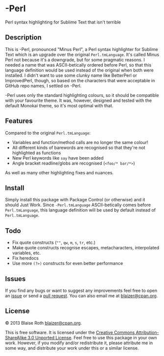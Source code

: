 -Perl
=====

Perl syntax highlighting for Sublime Text that isn't terrible

## Description

This is -Perl, pronounced "Minus Perl", a Perl syntax highlighter for Sublime Text which is an upgrade over the original `Perl.tmLanguage`. It's called Minus Perl not because it's a downgrade, but for some pragmatic reasons. I needed a name that was ASCII-betically ordered before Perl, so that this language definition would be used instead of the original when both were installed. I didn't want to use some clunky name like BetterPerl or ImprovedPerl, though, so based on the characters that were acceptable in GitHub repo names, I settled on -Perl.

-Perl uses only the standard highlighting colours, so it should be compatible with your favourite theme. It was, however, designed and tested with the default Monokai theme, so it's most optimal with that.

## Features

Compared to the original `Perl.tmLanguage`:

  * Variables and function/method calls are no longer the same colour!
  * All different kinds of barewords are recognised so that they're not highlighted as functions
  * New Perl keywords like `say` have been added
  * Angle bracket readline/globs are recognised (`<foo/* bar/*>`)

As well as many other highlighting fixes and nuances.

## Install

Simply install this package with Package Control (or otherwise) and it should Just Work. Since `-Perl.tmLanguage` ASCII-betically comes before `Perl.tmLanguage`, this language definition will be used by default instead of `Perl.tmLanguage`.

## Todo

  * Fix quote constructs (`""`, `qw`, `m`, `s`, `tr`, etc.)
  * Make quote constructs recognise escapes, metacharacters, interpolated variables, etc.
  * Fix heredocs
  * Use more `(?>)` constructs for even better performance

## Issues

If you find any bugs or want to suggest any improvements feel free to open an [issue](https://github.com/Blaizer/-Perl-sublime-language/issues/) or send a [pull request](https://github.com/Blaizer/-Perl-sublime-language/compare/). You can also email me at <blaizer@cpan.org>.

## License

&copy; 2013 Blaise Roth <blaizer@cpan.org>.

This is free software. It is licensed under the [Creative Commons Attribution-ShareAlike 3.0 Unported License](http://creativecommons.org/licenses/by-sa/3.0/). Feel free to use this package in your own work. However, if you modify and/or redistribute it, please attribute me in some way, and distribute your work under this or a similar license.
